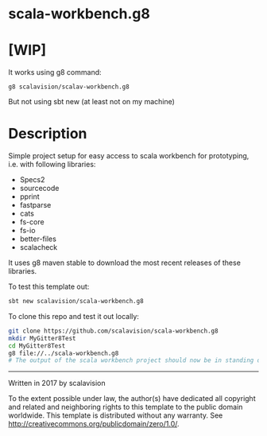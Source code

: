 # scala-workbench.g8

# [WIP]

It works using g8 command:

```
g8 scalavision/scalav-workbench.g8
```

But not using sbt new (at least not on my machine)

# Description

Simple project setup for easy access to scala workbench for prototyping, i.e. with following libraries:

* Specs2 
* sourcecode 
* pprint
* fastparse
* cats
* fs-core
* fs-io
* better-files
* scalacheck

It uses g8 maven stable to download the most recent releases of these libraries.

To test this template out:

```bash
sbt new scalavision/scala-workbench.g8
```

To clone this repo and test it out locally:

```bash
git clone https://github.com/scalavision/scala-workbench.g8
mkdir MyGitter8Test
cd MyGitter8Test
g8 file://../scala-workbench.g8
# The output of the scala workbench project should now be in standing directory
```

----------------------------------------------------------------------------------------------------------

Written in 2017 by scalavision

To the extent possible under law, the author(s) have dedicated all copyright and related
and neighboring rights to this template to the public domain worldwide.
This template is distributed without any warranty. See <http://creativecommons.org/publicdomain/zero/1.0/>.

[g8]: http://www.foundweekends.org/giter8/
